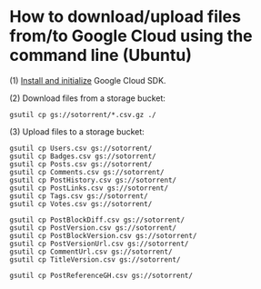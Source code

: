# How to download/upload files from/to Google Cloud using the command line (Ubuntu)

(1) [Install and initialize](https://cloud.google.com/sdk/downloads#apt-get) Google Cloud SDK.

(2) Download files from a storage bucket:

    gsutil cp gs://sotorrent/*.csv.gz ./

(3) Upload files to a storage bucket:

    gsutil cp Users.csv gs://sotorrent/
    gsutil cp Badges.csv gs://sotorrent/
    gsutil cp Posts.csv gs://sotorrent/
    gsutil cp Comments.csv gs://sotorrent/
    gsutil cp PostHistory.csv gs://sotorrent/
    gsutil cp PostLinks.csv gs://sotorrent/
    gsutil cp Tags.csv gs://sotorrent/
    gsutil cp Votes.csv gs://sotorrent/
    
    gsutil cp PostBlockDiff.csv gs://sotorrent/
    gsutil cp PostVersion.csv gs://sotorrent/
    gsutil cp PostBlockVersion.csv gs://sotorrent/
    gsutil cp PostVersionUrl.csv gs://sotorrent/
    gsutil cp CommentUrl.csv gs://sotorrent/
    gsutil cp TitleVersion.csv gs://sotorrent/ 
      
    gsutil cp PostReferenceGH.csv gs://sotorrent/
